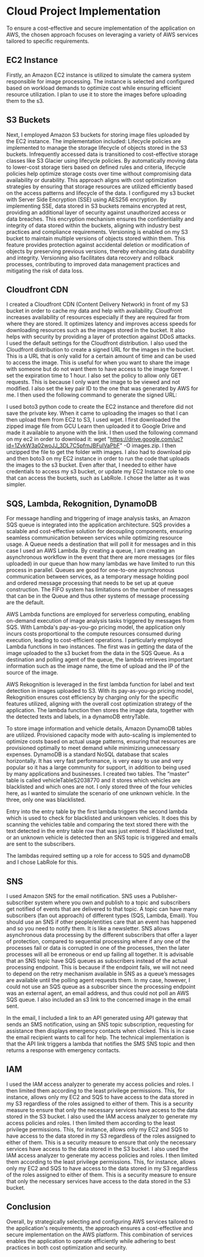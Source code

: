 # Cloud Project Implementation

To ensure a cost-effective and secure implementation of the application on AWS, the chosen approach focuses on leveraging a variety of AWS services tailored to specific requirements.

## EC2 Instance
Firstly, an Amazon EC2 instance is utilized to simulate the camera system responsible for image processing. The instance is selected and configured based on workload demands to optimize cost while ensuring efficient resource utilization. I plan to use it to store the images before uploading them to the s3.

## S3 Buckets
Next, I employed Amazon S3 buckets for storing image files uploaded by the EC2 instance. The implementation included: 
Lifecycle policies are implemented to manage the storage lifecycle of objects stored in the S3 buckets. Infrequently accessed data is transitioned to cost-effective storage classes like S3 Glacier using lifecycle policies. By automatically moving data to lower-cost storage tiers based on defined rules and criteria, lifecycle policies help optimize storage costs over time without compromising data availability or durability. This approach aligns with cost optimization strategies by ensuring that storage resources are utilized efficiently based on the access patterns and lifecycle of the data.
I configured my s3 bucket with Server Side Encryption (SSE) using AES256 encryption. By implementing SSE, data stored in S3 buckets remains encrypted at rest, providing an additional layer of security against unauthorized access or data breaches. This encryption mechanism ensures the confidentiality and integrity of data stored within the buckets, aligning with industry best practices and compliance requirements. 
Versioning is enabled on my S3 bucket to maintain multiple versions of objects stored within them. This feature provides protection against accidental deletion or modification of objects by preserving previous versions, thereby enhancing data durability and integrity. Versioning also facilitates data recovery and rollback processes, contributing to improved data management practices and mitigating the risk of data loss.


## Cloudfront CDN
I created a Cloudfront CDN (Content Delivery Network) in front of my S3 bucket in order to cache my data and help with availability. Cloudfront increases availability of resources especially if they are required far from where they are stored. It optimizes latency and improves access speeds for downloading resources such as the images stored in the bucket. It also helps with security by providing a layer of protection against DDoS attacks. I used the default settings for the Cloudfront distribution. I also used the Cloudfront distribution to create a signed URL for the images in the bucket. This is a URL that is only valid for a certain amount of time and can be used to access the image. This is useful for when you want to share the image with someone but do not want them to have access to the image forever. I set the expiration time to 1 hour. I also set the policy to allow only GET requests. This is because I only want the image to be viewed and not modified. I also set the key pair ID to the one that was generated by AWS for me. I then used the following command to generate the signed URL:

I used boto3 python code to create the EC2 instance and therefore did not save the private key. When it came to uploading the images so that I can then upload them from EC2 to S3, I used wget. I first downloaded the zipped image file from GCU Learn then uploaded it to Google Drive and made it available to anyone with the link. I then used the following command on my ec2 in order to download it: 
wget "https://drive.google.com/uc?id=1ZvkW3a02woJJ_3DL7C5pfmJBFulVaPbF" -O images.zip. I then unzipped the file to get the folder with images. I also had to download pip and then boto3 on my EC2 instance in order to run the code that uploads the images to the s3 bucket. Even after that, I needed to either have credentials to access my s3 bucket, or update my EC2 Instance role to one that can access the buckets, such as LabRole. I chose the latter as it was simpler.

## SQS, Lambda, Rekognition, DynamoDB
For message handling and triggering of image analysis tasks, an Amazon SQS queue is integrated into the application architecture. SQS provides a scalable and cost-effective solution for decoupling components, ensuring seamless communication between services while optimizing resource usage. A Queue needs a destination that will poll it for messages and in this case I used an AWS Lambda. By creating a queue, I am creating an asynchronous workflow in the event that there are more messages (or files uploaded) in our queue than how many lambdas we have limited to run this process in parallel. Queues are good for one-to-one asynchronous communication between services, as a temporary message holding pool and ordered message processing that needs to be set up at queue construction. The FIFO system has limitations on the number of messages that can be in the Queue and thus other systems of message processing are the default.

AWS Lambda functions are employed for serverless computing, enabling on-demand execution of image analysis tasks triggered by messages from SQS. With Lambda's pay-as-you-go pricing model, the application only incurs costs proportional to the compute resources consumed during execution, leading to cost-efficient operations. I particularly employed Lambda functions in two instances. The first was in getting the data of the image uploaded to the s3 bucket from the data in the SQS Queue. As a destination and polling agent of the queue, the lambda retrieves important information such as the image name, the time of upload and the IP of the source of the image. 

AWS Rekognition is leveraged in the first lambda function for label and text detection in images uploaded to S3. With its pay-as-you-go pricing model, Rekognition ensures cost efficiency by charging only for the specific features utilized, aligning with the overall cost optimization strategy of the application. The lambda function then stores the image data, together with the detected texts and labels, in a dynamoDB entryTable.

To store image information and vehicle details, Amazon DynamoDB tables are utilized. Provisioned capacity mode with auto-scaling is implemented to optimize costs based on actual usage patterns, ensuring that resources are provisioned optimally to meet demand while minimizing unnecessary expenses. DynamoDB is a standard NoSQL database that scales horizontally. It has very fast performance, is very easy to use and very popular so it has a large community for support, in addition to being used by many applications and businesses. I created two tables. The “master” table is called vehicleTableS2038770 and it stores which vehicles are blacklisted and which ones are not. I only stored three of the four vehicles here, as I wanted to simulate the scenario of one unknown vehicle. In the three, only one was blacklisted.

Entry into the entry table by the first lambda triggers the second lambda which is used to check for blacklisted and unknown vehicles. It does this by scanning the vehicles table and comparing the text stored there with the text detected in the entry table row that was just entered. If blacklisted text, or an unknown vehicle is detected then an SNS topic is triggered and emails are sent to the subscribers.

The lambdas required setting up a role for access to SQS and dynamoDB and I chose LabRole for this.

## SNS
I used Amazon SNS for the email notification. SNS uses a Publisher-subscriber system where you own and publish to a topic and subscribers get notified of events that are delivered to that topic. A topic can have many subscribers (fan out approach) of different types (SQS, Lambda, Email). You should use an SNS if other people/entities care that an event has happened and so you need to notify them. It is like a newsletter. SNS allows asynchronous data processing by the different subscribers that offer a layer of protection, compared to sequential processing where if any one of the processes fail or data is corrupted in one of the processes, then the later processes will all be erroneous or end up failing all together. It is advisable that an SNS topic have SQS queues as subscribers instead of the actual processing endpoint. This is because if the endpoint fails, we will not need to depend on the retry mechanism available in SNS as a queue’s messages are available until the polling agent requests them. In my case, however, I could not use an SQS queue as a subscriber since the processing endpoint was an external agent, an email address, and thus could not poll an AWS SQS queue. I also included an s3 link to the concerned image in the email sent.

In the email, I included a link to an API generated using API gateway that sends an SMS notification, using an SNS topic subscription, requesting for assistance then displays emergency contacts when clicked. This is in case the email recipient wants to call for help. The technical implementation is that the API link triggers a lambda that notifies the SMS SNS topic and then returns a response with emergency contacts.

## IAM
I used the IAM access analyzer to generate my access policies and roles. I then limited them according to the least privilege permissions. This, for instance, allows only my EC2 and SQS to have access to the data stored in my S3 regardless of the roles assigned to either of them. This is a security measure to ensure that only the necessary services have access to the data stored in the S3 bucket. I also used the IAM access analyzer to generate my access policies and roles. I then limited them according to the least privilege permissions. This, for instance, allows only my EC2 and SQS to have access to the data stored in my S3 regardless of the roles assigned to either of them. This is a security measure to ensure that only the necessary services have access to the data stored in the S3 bucket. I also used the IAM access analyzer to generate my access policies and roles. I then limited them according to the least privilege permissions. This, for instance, allows only my EC2 and SQS to have access to the data stored in my S3 regardless of the roles assigned to either of them. This is a security measure to ensure that only the necessary services have access to the data stored in the S3 bucket.

## Conclusion
Overall, by strategically selecting and configuring AWS services tailored to the application's requirements, the approach ensures a cost-effective and secure implementation on the AWS platform. This combination of services enables the application to operate efficiently while adhering to best practices in both cost optimization and security.
